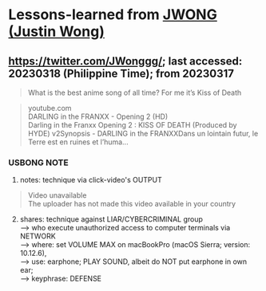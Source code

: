 # Lessons-learned from [JWONG (Justin Wong)](https://twitter.com/JWonggg?ref_src=twsrc%5Egoogle%7Ctwcamp%5Eserp%7Ctwgr%5Eauthor)

## https://twitter.com/JWonggg/; last accessed: 20230318 (Philippine Time); from 20230317


> What is the best anime song of all time? For me it’s Kiss of Death

> youtube.com<br/>
> DARLING in the FRANXX - Opening 2 (HD)<br/>
> Darling in the Franxx Opening 2 : KISS OF DEATH (Produced by HYDE) v2Synopsis - DARLING in the FRANXXDans un lointain futur, le Terre est en ruines et l’huma...

### USBONG NOTE

1) notes: technique via click-video's OUTPUT

> Video unavailable<br/>
> The uploader has not made this video available in your country

2) shares: technique against LIAR/CYBERCRIMINAL group <br/>
--> who execute unauthorized access to computer terminals via NETWORK<br/>
--> where: set VOLUME MAX on macBookPro (macOS Sierra; version: 10.12.6),<br/>
--> use: earphone; PLAY SOUND, albeit do NOT put earphone in own ear;<br/>
--> keyphrase: DEFENSE
